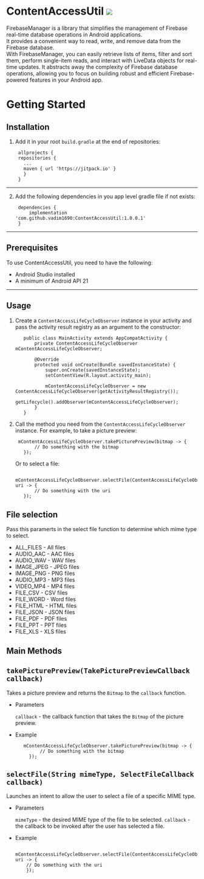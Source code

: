 

# ContentAccessUtil [![](https://jitpack.io/v/vadim1690/ContentAccessUtil.svg)](https://jitpack.io/#vadim1690/ContentAccessUtil)



FirebaseManager is a library that simplifies the management of Firebase real-time database operations in Android applications.  
It provides a convenient way to read, write, and remove data from the Firebase database.                                       
With FirebaseManager, you can easily retrieve lists of items, filter and sort them, perform single-item reads, and interact with LiveData objects for real-time updates.
It abstracts away the complexity of Firebase database operations, allowing you to focus on building robust and efficient Firebase-powered features in your Android app.

# Getting Started

## Installation

1) Add it in your root `build.gradle` at the end of repositories:

	    allprojects {
        repositories {
          ...
          maven { url 'https://jitpack.io' }
          }
        }
      
------------------------------------------------------------------------------------------------------------

2) Add the following dependencies in you app level gradle file if not exists:

	    dependencies {
			implementation 'com.github.vadim1690:ContentAccessUtil:1.0.0.1'
		}

------------------------------------------------------------------------------------------------------------

## Prerequisites

To use ContentAccessUtil, you need to have the following:

   * Android Studio installed
   * A minimum of Android API 21

------------------------------------------------------------------------------------------------------------

## Usage

1) Create a `ContentAccessLifeCycleObserver` instance in your activity and pass the activity result registry as an argument to the constructor:

          public class MainActivity extends AppCompatActivity {
              private ContentAccessLifeCycleObserver mContentAccessLifeCycleObserver;

              @Override
              protected void onCreate(Bundle savedInstanceState) {
                  super.onCreate(savedInstanceState);
                  setContentView(R.layout.activity_main);

                  mContentAccessLifeCycleObserver = new ContentAccessLifeCycleObserver(getActivityResultRegistry());
                  getLifecycle().addObserver(mContentAccessLifeCycleObserver);
              }
          }

2) Call the method you need from the `ContentAccessLifeCycleObserver` instance. For example, to take a picture preview:

        mContentAccessLifeCycleObserver.takePicturePreview(bitmap -> {
              // Do something with the bitmap
          });

   Or to select a file:

        mContentAccessLifeCycleObserver.selectFile(ContentAccessLifeCycleObserver.ALL_FILES, uri -> {
              // Do something with the uri
          });
	  
	  
	  

## File selection
	
   Pass this paramerts in the select file function to determine which mime type to select.
   
* ALL_FILES - All files
* AUDIO_AAC - AAC files
* AUDIO_WAV - WAV files
* IMAGE_JPEG - JPEG files
* IMAGE_PNG - PNG files
* AUDIO_MP3 - MP3 files
* VIDEO_MP4 - MP4 files
* FILE_CSV - CSV files
* FILE_WORD - Word files
* FILE_HTML - HTML files
* FILE_JSON - JSON files
* FILE_PDF - PDF files
* FILE_PPT - PPT files
* FILE_XLS - XLS files


## Main Methods

## `takePicturePreview(TakePicturePreviewCallback callback)`
    
   Takes a picture preview and returns the `Bitmap` to the `callback` function.

   * Parameters
    
     `callback` - the callback function that takes the `Bitmap` of the picture preview.
     
   * Example
   

			mContentAccessLifeCycleObserver.takePicturePreview(bitmap -> {
			      // Do something with the bitmap
			  });
          
## `selectFile(String mimeType, SelectFileCallback callback)`
   
   Launches an intent to allow the user to select a file of a specific MIME type.
    
  * Parameters
   
    `mimeType` - the desired MIME type of the file to be selected.
    `callback` - the callback to be invoked after the user has selected a file.
      
  * Example
    
		  mContentAccessLifeCycleObserver.selectFile(ContentAccessLifeCycleObserver.ALL_FILES, uri -> {
			// Do something with the uri
		    });

    

    
